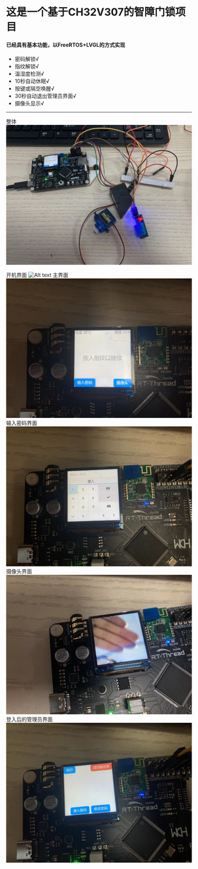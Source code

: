 # 这是一个基于CH32V307的智障门锁项目
#### 已经具有基本功能，以FreeRTOS+LVGL的方式实现


+ 密码解锁√
+ 指纹解锁√
+ 温湿度检测√
+ 10秒自动休眠√
+ 按键或隔空唤醒√
+ 30秒自动退出管理员界面√
+ 摄像头显示√

-------------
整体
![图 0](images/c0e51da1232f548c8974679742dfd3a8f95d37d095ffec3e17905f777ab6ecb2.png)  

开机界面
![Alt text](9b38b39a57de8e577523abd09c8f549.jpg)
主界面
![图 2](images/6737791b03dcea6996a666dcc9d5bf373d49b3408100c8e468b190b5db1df276.png)  
输入密码界面
![图 3](images/e6ff3a13f0e5d18fec4823127b2744ff0695de4ada08e0498601f6ac6a82cf00.png)  
摄像头界面
![图 4](images/7693fbcd576f51b428457071f8b67ac87c2d0ce7958840225e216986f4bc209d.png)  
登入后的管理员界面
![图 5](images/87939c8afa2004e6423b8243f5cc6d0981b3d15c0627c9c3c3399d576e36aaa2.png)  

